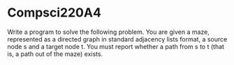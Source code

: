 # Compsci220A4
Write a program to solve the following problem. You are given a maze, represented as a directed graph in standard adjacency lists format, a source node s and a target node t. You must report whether a path from s to t (that is, a path out of the maze) exists.
